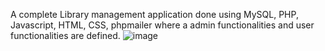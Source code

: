 A complete Library management application done using MySQL, PHP, Javascript, HTML, CSS, phpmailer where a admin functionalities and user functionalities are defined.
![image](https://github.com/user-attachments/assets/c86108d7-34a6-4b72-a4bf-af066cb3b265)
